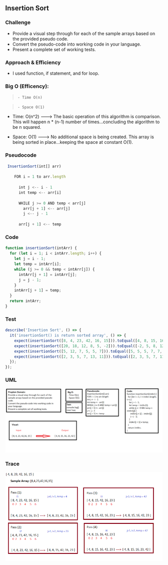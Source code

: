 ## Insertion Sort

### Challenge
- Provide a visual step through for each of the sample arrays based on the provided pseudo code.
- Convert the pseudo-code into working code in your language.
- Present a complete set of working tests.

### Approach & Efficiency
- I used function, if statement, and for loop.


### Big O (Efficency):

> `- Time O(n)`

> `- Space O(1)`

- Time: O(n^2) ---> The basic operation of this algorithm is comparison. This will happen n * (n-1) number of times…concluding the algorithm to be n squared.

- Space: O(1) ---> No additional space is being created. This array is being sorted in place…keeping the space at constant O(1).

### Pseudocode

```javascript
 InsertionSort(int[] arr)
  
    FOR i = 1 to arr.length
    
      int j <-- i - 1
      int temp <-- arr[i]
      
      WHILE j >= 0 AND temp < arr[j]
        arr[j + 1] <-- arr[j]
        j <-- j - 1
        
      arr[j + 1] <-- temp
```

### Code

```javascript
function insertionSort(intArr) {
  for (let i = 1; i < intArr.length; i++) {
    let j = i - 1;
    let temp = intArr[i];
    while (j >= 0 && temp < intArr[j]) {
      intArr[j + 1] = intArr[j];
      j = j - 1;
    }
    intArr[j + 1] = temp;
  }
  return intArr;
}
```

### Test

```javascript
describe('Insertion Sort', () => {
  it('insertionSort() is return sorted array', () => {
    expect(insertionSort([8, 4, 23, 42, 16, 15])).toEqual([4, 8, 15, 16, 23, 42]);
    expect(insertionSort([20, 18, 12, 8, 5, -2])).toEqual([-2, 5, 8, 12, 18, 20]);
    expect(insertionSort([5, 12, 7, 5, 5, 7])).toEqual([5, 5, 5, 7, 7, 12]);
    expect(insertionSort([2, 3, 5, 7, 13, 11])).toEqual([2, 3, 5, 7, 11, 13]);
  });
});
```

### UML
![UML Insertion Sort](../../assets/challenge26.png)


### Trace
![Trace Insertion Sort](../../assets/challenge26-trace.png)

